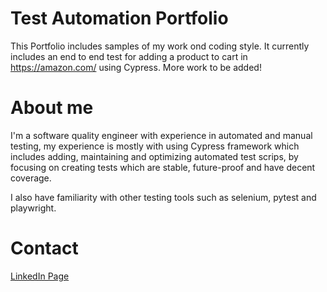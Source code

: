 # Test Automation Portfolio
This Portfolio includes samples of my work ond coding style.
It currently includes an end to end test for adding a product to cart in https://amazon.com/ using Cypress.
More work to be added!

# About me
I'm a software quality engineer with experience in automated and manual testing,
my experience is mostly with using Cypress framework which includes adding, maintaining 
and optimizing automated test scrips, by focusing on creating tests which are stable, future-proof and have decent coverage.

I also have familiarity with other testing tools such as selenium, pytest and playwright.

# Contact
[LinkedIn Page](https://www.linkedin.com/in/iyad-al-yadak-076280170/)
